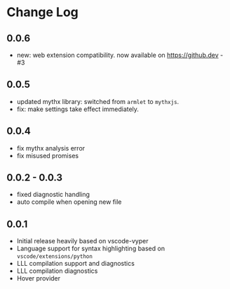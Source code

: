 # Change Log

## 0.0.6
- new: web extension compatibility. now available on https://github.dev - #3

## 0.0.5
- updated mythx library: switched from `armlet` to `mythxjs`.
- fix: make settings take effect immediately.

## 0.0.4
- fix mythx analysis error
- fix misused promises

## 0.0.2 - 0.0.3
- fixed diagnostic handling
- auto compile when opening new file
  
## 0.0.1
- Initial release heavily based on vscode-vyper
- Language support for syntax highlighting based on `vscode/extensions/python`
- LLL compilation support and diagnostics
- LLL compilation diagnostics
- Hover provider